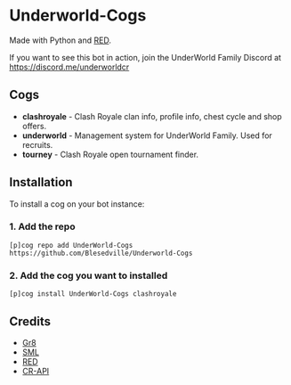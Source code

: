 # Underworld-Cogs

Made with Python and [RED](https://github.com/Cog-Creators/Red-DiscordBot).

If you want to see this bot in action, join the UnderWorld Family Discord at https://discord.me/underworldcr

## Cogs

 * **clashroyale** - Clash Royale clan info, profile info, chest cycle and shop offers.
 * **underworld** - Management system for UnderWorld Family. Used for recruits.
 * **tourney** - Clash Royale open tournament finder.

## Installation

To install a cog on your bot instance:

### 1. Add the repo

`[p]cog repo add UnderWorld-Cogs https://github.com/Blesedville/Underworld-Cogs`

### 2. Add the cog you want to installed

`[p]cog install UnderWorld-Cogs clashroyale`


## Credits

* [Gr8](https://github.com/Gr8z)
* [SML](https://github.com/smlbiobot)
* [RED](https://github.com/Cog-Creators/Red-DiscordBot)
* [CR-API](https://github.com/cr-api/cr-api)
